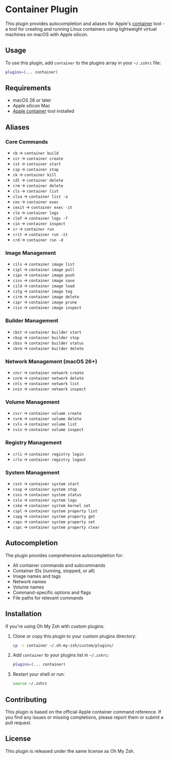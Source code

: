 # Container Plugin

This plugin provides autocompletion and aliases for Apple's [container](https://github.com/apple/container) tool - a tool for creating and running Linux containers using lightweight virtual machines on macOS with Apple silicon.

## Usage

To use this plugin, add `container` to the plugins array in your `~/.zshrc` file:

```bash
plugins=(... container)
```

## Requirements

- macOS 26 or later
- Apple silicon Mac
- [Apple container](https://github.com/apple/container) tool installed

## Aliases

### Core Commands
- `cb` → `container build`
- `ccr` → `container create`
- `cst` → `container start`
- `csp` → `container stop`
- `ck` → `container kill`
- `cdl` → `container delete`
- `crm` → `container delete`
- `cls` → `container list`
- `clsa` → `container list -a`
- `cex` → `container exec`
- `cexit` → `container exec -it`
- `clo` → `container logs`
- `clof` → `container logs -f`
- `cin` → `container inspect`
- `cr` → `container run`
- `crit` → `container run -it`
- `crd` → `container run -d`

### Image Management
- `cils` → `container image list`
- `cipl` → `container image pull`
- `cips` → `container image push`
- `cisv` → `container image save`
- `cild` → `container image load`
- `citg` → `container image tag`
- `cirm` → `container image delete`
- `cipr` → `container image prune`
- `ciin` → `container image inspect`

### Builder Management
- `cbst` → `container builder start`
- `cbsp` → `container builder stop`
- `cbss` → `container builder status`
- `cbrm` → `container builder delete`

### Network Management (macOS 26+)
- `cncr` → `container network create`
- `cnrm` → `container network delete`
- `cnls` → `container network list`
- `cnin` → `container network inspect`

### Volume Management
- `cvcr` → `container volume create`
- `cvrm` → `container volume delete`
- `cvls` → `container volume list`
- `cvin` → `container volume inspect`

### Registry Management
- `crli` → `container registry login`
- `crlo` → `container registry logout`

### System Management
- `csst` → `container system start`
- `cssp` → `container system stop`
- `csss` → `container system status`
- `cslo` → `container system logs`
- `cske` → `container system kernel set`
- `cspl` → `container system property list`
- `cspg` → `container system property get`
- `csps` → `container system property set`
- `cspc` → `container system property clear`

## Autocompletion

The plugin provides comprehensive autocompletion for:

- All container commands and subcommands
- Container IDs (running, stopped, or all)
- Image names and tags
- Network names
- Volume names
- Command-specific options and flags
- File paths for relevant commands

## Installation

If you're using Oh My Zsh with custom plugins:

1. Clone or copy this plugin to your custom plugins directory:
   ```bash
   cp -r container ~/.oh-my-zsh/custom/plugins/
   ```

2. Add `container` to your plugins list in `~/.zshrc`:
   ```bash
   plugins=(... container)
   ```

3. Restart your shell or run:
   ```bash
   source ~/.zshrc
   ```

## Contributing

This plugin is based on the official Apple container command reference. If you find any issues or missing completions, please report them or submit a pull request.

## License

This plugin is released under the same license as Oh My Zsh.